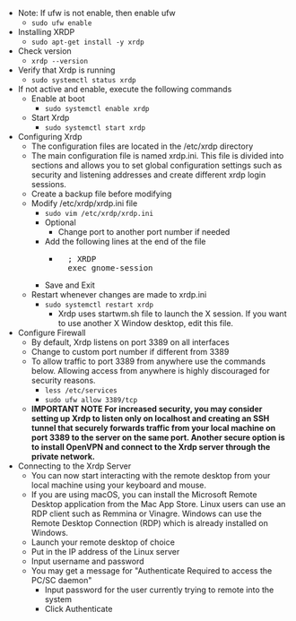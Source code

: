 * Note: If ufw is not enable, then enable ufw
  * `sudo ufw enable`
* Installing XRDP
  * `sudo apt-get install -y xrdp`
* Check version
  * `xrdp --version`
* Verify that Xrdp is running
  * `sudo systemctl status xrdp`
* If not active and enable, execute the following commands
  * Enable at boot
    * `sudo systemctl enable xrdp`
  * Start Xrdp
    * `sudo systemctl start xrdp`
* Configuring Xrdp
  * The configuration files are located in the /etc/xrdp directory
  * The main configuration file is named xrdp.ini. This file is divided into sections and allows you to set global configuration settings such as security and listening addresses and create different xrdp login sessions.
  * Create a backup file before modifying
  * Modify /etc/xrdp/xrdp.ini file
    * `sudo vim /etc/xrdp/xrdp.ini`
    * Optional
      * Change port to another port number if needed
    * Add the following lines at the end of the file
      * <pre>
          ; XRDP
          exec gnome-session
        </pre>
    * Save and Exit
  * Restart whenever changes are made to xrdp.ini
    * `sudo systemctl restart xrdp`
      * Xrdp uses startwm.sh file to launch the X session. If you want to use another X Window desktop, edit this file.
 * Configure Firewall
   * By default, Xrdp listens on port 3389 on all interfaces
   * Change to custom port number if different from 3389
   * To allow traffic to port 3389 from anywhere use the commands below. Allowing access from anywhere is highly discouraged for security reasons.
     * `less /etc/services`
     * `sudo ufw allow 3389/tcp`
    * **IMPORTANT NOTE For increased security, you may consider setting up Xrdp to listen only on localhost and creating an SSH tunnel that securely forwards traffic from your local machine on port 3389 to the server on the same port. Another secure option is to install OpenVPN and connect to the Xrdp server through the private network.**
* Connecting to the Xrdp Server
  * You can now start interacting with the remote desktop from your local machine using your keyboard and mouse.
  * If you are using macOS, you can install the Microsoft Remote Desktop application from the Mac App Store. Linux users can use an RDP client such as Remmina or Vinagre. Windows can use the Remote Desktop Connection (RDP) which is already installed on Windows.
  * Launch your remote desktop of choice
  * Put in the IP address of the Linux server
  * Input username and password
  * You may get a message for "Authenticate Required to access the PC/SC daemon"
    * Input password for the user currently trying to remote into the system
    * Click Authenticate
